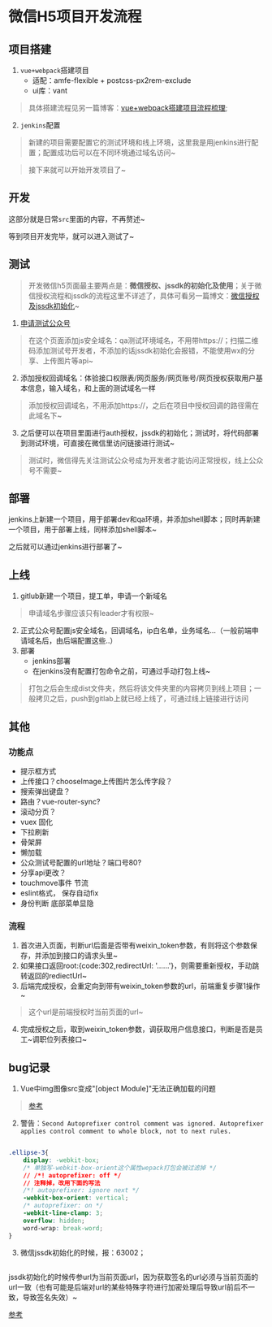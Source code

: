 

# 微信H5项目开发流程


## 项目搭建

1. `vue+webpack`搭建项目
    - 适配：amfe-flexible + postcss-px2rem-exclude
    - ui库：vant
> 具体搭建流程见另一篇博客：[vue+webpack搭建项目流程梳理](/tool/webpack/vue-use.html);

2. `jenkins`配置
> 新建的项目需要配置它的测试环境和线上环境，这里我是用jenkins进行配置；配置成功后可以在不同环境通过域名访问~

> 接下来就可以开始开发项目了~


## 开发

这部分就是日常`src`里面的内容，不再赘述~

等到项目开发完毕，就可以进入测试了~

## 测试

> 开发微信h5页面最主要两点是：**微信授权、jssdk的初始化及使用**；关于微信授权流程和jssdk的流程这里不详述了，具体可看另一篇博文：[微信授权及jssdk初始化](./auth)~

1. [申请测试公众号]( https://mp.weixin.qq.com/debug/cgi-bin/sandboxinfo?action=showinfo&t=sandbox/index)
> 在这个页面添加js安全域名：qa测试环境域名，不用带https://；扫描二维码添加测试号开发者，不添加的话jssdk初始化会报错，不能使用wx的分享、上传图片等api~

2. 添加授权回调域名：体验接口权限表/网页服务/网页账号/网页授权获取用户基本信息，输入域名，和上面的测试域名一样
> 添加授权回调域名，不用添加https://，之后在项目中授权回调的路径需在此域名下~

3. 之后便可以在项目里面进行auth授权，jssdk的初始化；测试时，将代码部署到测试环境，可直接在微信里访问链接进行测试~
> 测试时，微信得先关注测试公众号成为开发者才能访问正常授权，线上公众号不需要~



## 部署

jenkins上新建一个项目，用于部署dev和qa环境，并添加shell脚本；同时再新建一个项目，用于部署上线，同样添加shell脚本~

之后就可以通过jenkins进行部署了~

## 上线

1. gitlub新建一个项目，提工单，申请一个新域名
> 申请域名步骤应该只有leader才有权限~
2. 正式公众号配置js安全域名，回调域名，ip白名单，业务域名...（一般前端申请域名后，由后端配置这些..）
3. 部署
    - jenkins部署
    - 在jenkins没有配置打包命令之前，可通过手动打包上线~
>  打包之后会生成dist文件夹，然后将该文件夹里的内容拷贝到线上项目；一般拷贝之后，push到gitlab上就已经上线了，可通过线上链接进行访问



## 其他

### 功能点
- 提示框方式
- 上传接口？chooseImage上传图片怎么传字段？
- 搜索弹出键盘？
- 路由？vue-router-sync?
- 滚动分页？
- vuex 固化
- 下拉刷新
- 骨架屏
- 懒加载
- 公众测试号配置的url地址？端口号80?
- 分享api更改？
- touchmove事件 节流
- eslint格式， 保存自动fix
- 身份判断 底部菜单显隐


### 流程
1. 首次进入页面，判断url后面是否带有weixin_token参数，有则将这个参数保存，并添加到接口的请求头里~
2. 如果接口返回root:{code:302,redirectUrl: '......'}，则需要重新授权，手动跳转返回的rediectUrl~
3. 后端完成授权，会重定向到带有weixin_token参数的url，前端重复步骤1操作~
> 这个url是前端授权时当前页面的url~
4. 完成授权之后，取到weixin_token参数，调获取用户信息接口，判断是否是员工~调职位列表接口~


## bug记录
1. Vue中img图像src变成"[object Module]"无法正确加载的问题
> [参考](https://www.jianshu.com/p/0877ce441561)

2. 警告：`Second Autoprefixer control comment was ignored. Autoprefixer applies control comment to whole block, not to next rules.`

<img class="zoom-custom-imgs" :src="$withBase('/images/mobile/mobile003.png')" width="auto"/>

``` css
.ellipse-3{
    display: -webkit-box;
    /* 单独写-webkit-box-orient这个属性wepack打包会被过滤掉 */
    // /*! autoprefixer: off */
    // 注释掉，改用下面的写法
    /*! autoprefixer: ignore next */
    -webkit-box-orient: vertical;
    /* autoprefixer: on */
    -webkit-line-clamp: 3;
    overflow: hidden;
    word-wrap: break-word;
}
```
3. 微信jssdk初始化的时候，报：63002；

<img class="zoom-custom-imgs" :src="$withBase('/images/mobile/mobile004.png')" width="auto"/>

jssdk初始化的时候传参url为当前页面url，因为获取签名的url必须与当前页面的url一致（也有可能是后端对url的某些特殊字符进行加密处理后导致url前后不一致，导致签名失效）~

[参考](https://developers.weixin.qq.com/community/develop/doc/0000e2f5d0cdc02c0a391aedd58c00?jumpto=comment&commentid=000e44fc9c43680c0b3924ae15b0)


<fix-link label="Back" href="/project/mobile-h5/"></fix-link>

<!-- 2021-04-28 -->